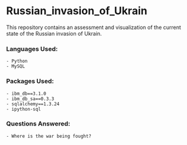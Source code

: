 # Russian_invasion_of_Ukrain
This repository contains an assessment and visualization of the current state of the Russian invasion of Ukrain.

### Languages Used:
    - Python
    - MySQL

### Packages Used:
    - ibm_db==3.1.0 
    - ibm_db_sa==0.3.3 
    - sqlalchemy==1.3.24 
    - ipython-sql

### Questions Answered:
    - Where is the war being fought?